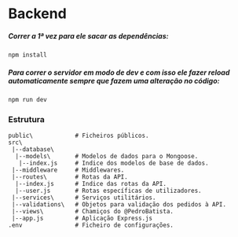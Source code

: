 # Backend

##### Correr a 1ª vez para ele sacar as dependências:
```
npm install
```

##### Para correr o servidor em modo de dev e com isso ele fazer reload automaticamente sempre que fazem uma alteração no código:  
```
npm run dev
```

### Estrutura
```
public\            # Ficheiros públicos.
src\
 |--database\
  |--models\       # Modelos de dados para o Mongoose.
   |--index.js     # Indice dos modelos de base de dados.
 |--middleware     # Middlewares.
 |--routes\        # Rotas da API. 
  |--index.js      # Indice das rotas da API.
  |--user.js       # Rotas específicas de utilizadores.
 |--services\      # Serviços utilitários.
 |--validations\   # Objetos para validação dos pedidos à API.
 |--views\         # Chamiços do @PedroBatista.
 |--app.js         # Aplicação Express.js
.env               # Ficheiro de configurações.
```
